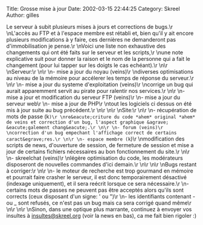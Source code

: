 Title: Grosse mise &agrave; jour
Date: 2002-03-15 22:44:25
Category: Skreel
Author: gilles

Le serveur &agrave; subit plusieurs mises &agrave; jours et corrections de bugs.\r
\nL'acc&egrave;s au FTP et &agrave; l'espace membre est r&eacute;tabli et, bien qu'il y ait encore plusieurs modifications &agrave; y faire, ces derni&egrave;res ne demanderont pas d'immobilisation je pense.\r
\nVoici une liste non exhaustive des changements qui ont &eacute;t&eacute; faits sur le serveur et les scripts,\r
\nune note explicative suit pour donner la raison et le nom de la personne qui a fait le changement (pour lui tapper sur les doigts le cas ech&eacute;ant).\r
\n\r
\nServeur:\r
\n\r
\n- mise a jour du noyau (veins)\r
\ndiverses optimisations au niveau de la m&eacute;moire pour acc&eacute;lerer les temps de r&eacute;ponse du serveur.\r
\n\r
\n- mise a jour du systeme d'exploitation (veins)\r
\ncorrige un bug qui aurait apparemment servit au pirate pour ralentir nos services.\r
\n\r
\n- mise a jour et modification du serveur FTP (veins)\r
\n- mise a jour du serveur web\r
\n- mise a jour de PHP\r
\ntout les logiciels ci dessus on &eacute;t&eacute; mis &agrave; jour suite au bug pr&eacute;c&eacute;dent.\r
\n\r
\n\r
\nSite:\r
\n\r
\n- r&eacute;cup&eacute;ration de mots de passe (k`)\r
\nre&eacute;criture du code *ahem* original *ahem* de veins et correction d'un bug, l'aspect graphique &agrave; &eacute;galement chang&eacute;.\r
\n\r
\n- forum (veins)\r
\ncorrection d'un bug empechant l'affichage correct de certains caract&egrave;res.\r
\n\r
\n- espace membre (k`)\r
\nmodification des scripts de news, d'ouverture de session, de fermeture de session et mise a jour de certains fichiers n&eacute;cessaires au bon fonctionnement du site.\r
\n\r
\n- skreelchat (veins)\r
\nl&eacute;g&egrave;re optimisation du code, les mod&eacute;rateurs disposeront de nouvelles commandes d'ici demain.\r
\n\r
\n\r
\nBugs restant &agrave; corriger:\r
\n\r
\n- le moteur de recherche est trop gourmand en m&eacute;moire et pourrait faire crasher le serveur, il est donc temporairement d&eacute;sactiv&eacute; (indexage uniquement), et il sera re&eacute;crit lorsque ce sera n&eacute;cessaire.\r
\n- certains mots de passes ne peuvent pas &ecirc;tre accept&eacute;s alors qu'ils sont corrects (ceux disposant d'un signe: ' ou &quot;)\r
\n- les identifiants contenant - ou _ sont refus&eacute;s, ce n'est pas un bug mais ca sera corrig&eacute; quand m&ecirc;me\r
\n\r
\n\r
\nSinon, dans une optique plus marrante, continuez &agrave; envoyer vos insultes &agrave; insultes@skreel.org (voir la news en bas), ca me fait bien rigoler  :)